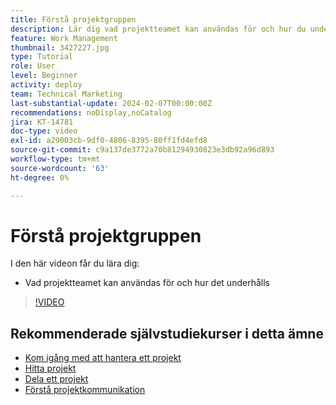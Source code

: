 ```yaml
---
title: Förstå projektgruppen
description: Lär dig vad projektteamet kan användas för och hur du underhåller det.
feature: Work Management
thumbnail: 3427227.jpg
type: Tutorial
role: User
level: Beginner
activity: deploy
team: Technical Marketing
last-substantial-update: 2024-02-07T00:00:00Z
recommendations: noDisplay,noCatalog
jira: KT-14781
doc-type: video
exl-id: a29003cb-9df0-4806-8395-80ff1fd4efd8
source-git-commit: c9a137de3772a70b81294930823e3db92a96d893
workflow-type: tm+mt
source-wordcount: '63'
ht-degree: 0%

---
```


# Förstå projektgruppen

I den här videon får du lära dig:

* Vad projektteamet kan användas för och hur det underhålls

>[!VIDEO](https://video.tv.adobe.com/v/3427227/?quality=12&learn=on)

## Rekommenderade självstudiekurser i detta ämne

* [Kom igång med att hantera ett projekt](https://experienceleague.adobe.com/en/docs/workfront-learn/tutorials-workfront/manage-work/projects/getting-started-manage-a-project.md)
* [Hitta projekt](https://experienceleague.adobe.com/en/docs/workfront-learn/tutorials-workfront/manage-work/projects/find-projects.md)
* [Dela ett projekt](https://experienceleague.adobe.com/en/docs/workfront-learn/tutorials-workfront/manage-work/projects/share-a-project.md)
* [Förstå projektkommunikation](https://experienceleague.adobe.com/en/docs/workfront-learn/tutorials-workfront/manage-work/projects/understand-project-communication.md)
